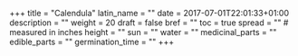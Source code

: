 +++
title  = "Calendula"
latin_name = ""
date = 2017-07-01T22:01:33+01:00
description = ""
weight = 20
draft = false
bref = ""
toc = true
spread = "" # measured in inches
height = ""
sun = ""
water = ""
medicinal_parts = ""
edible_parts = ""
germination_time = ""
+++
